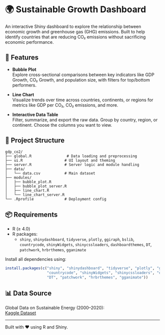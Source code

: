 # 🌍 Sustainable Growth Dashboard

An interactive Shiny dashboard to explore the relationship between economic growth and greenhouse gas (GHG) emissions. Built to help identify countries that are reducing CO₂ emissions without sacrificing economic performance.

## 🔎 Features

- **Bubble Plot**  
  Explore cross-sectional comparisons between key indicators like GDP Growth, CO₂ Growth, and population size, with filters for top/bottom performers.

- **Line Chart**  
  Visualize trends over time across countries, continents, or regions for metrics like GDP per CO₂, CO₂ emissions, and more.

- **Interactive Data Table**  
  Filter, summarize, and export the raw data. Group by country, region, or continent. Choose the columns you want to view.

## 📁 Project Structure

```
gdp_co2/
├── global.R                # Data loading and preprocessing
├── ui.R                   # UI layout and theming
├── server.R               # Server logic and module handling
├── data/
│   └── data.csv           # Main dataset
├── modules/
│   ├── bubble_plot.R
│   ├── bubble_plot_server.R
│   ├── line_chart.R
│   └── line_chart_server.R
└── .Rprofile              # Deployment config
```



## 📦 Requirements

- R (≥ 4.0)
- R packages:
  - `shiny`, `shinydashboard`, `tidyverse`, `plotly`, `ggiraph`, `bslib`, `countrycode`, `shinyWidgets`, `shinycssloaders`, `dashboardthemes`, `DT`, `patchwork`, `hrbrthemes`, `gganimate`

Install all dependencies using:
```r
install.packages(c("shiny", "shinydashboard", "tidyverse", "plotly", "ggiraph", "bslib",
                   "countrycode", "shinyWidgets", "shinycssloaders", "dashboardthemes",
                   "DT", "patchwork", "hrbrthemes", "gganimate"))
```

## 📊 Data Source

Global Data on Sustainable Energy (2000–2020):  
[Kaggle Dataset](https://www.kaggle.com/datasets/anshtanwar/global-data-on-sustainable-energy)

---

Built with ❤️ using R and Shiny.
